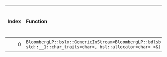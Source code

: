 |   Index | Function                                                                                                                                                         |   Difference in number of lines |   Function size difference in bytes | Disassembly                                                            |   Number of lines in `assume` build |   Number of bytes in `assume` build |   Number of lines in `none` build |   Number of bytes in `none` build |
|--------:|:-----------------------------------------------------------------------------------------------------------------------------------------------------------------|--------------------------------:|------------------------------------:|:-----------------------------------------------------------------------|------------------------------------:|------------------------------------:|----------------------------------:|----------------------------------:|
|       0 | `BloombergLP::bslx::GenericInStream<BloombergLP::bdlsb::FixedMemInput>::getString(bsl::basic_string<char, std::__1::char_traits<char>, bsl::allocator<char> >&)` |                               3 |                                   0 | [Assumed](0.assume.s.txt), [Ignored](0.none.s.txt), [Diff](0.diff.txt) |                                 640 |                             4242816 |                               640 |                           4242816 |